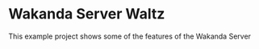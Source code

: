 Wakanda Server Waltz
====================

This example project shows some of the features of the Wakanda Server







